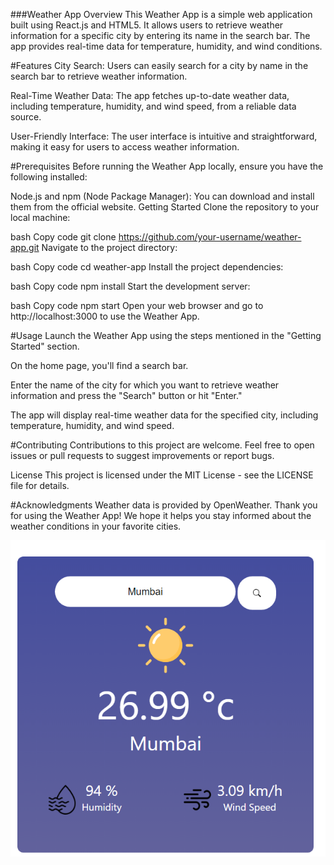 ###Weather App
Overview
This Weather App is a simple web application built using React.js and HTML5. It allows users to retrieve weather information for a specific city by entering its name in the search bar. The app provides real-time data for temperature, humidity, and wind conditions.

#Features
City Search: Users can easily search for a city by name in the search bar to retrieve weather information.

Real-Time Weather Data: The app fetches up-to-date weather data, including temperature, humidity, and wind speed, from a reliable data source.

User-Friendly Interface: The user interface is intuitive and straightforward, making it easy for users to access weather information.

#Prerequisites
Before running the Weather App locally, ensure you have the following installed:

Node.js and npm (Node Package Manager): You can download and install them from the official website.
Getting Started
Clone the repository to your local machine:

bash
Copy code
git clone https://github.com/your-username/weather-app.git
Navigate to the project directory:

bash
Copy code
cd weather-app
Install the project dependencies:

bash
Copy code
npm install
Start the development server:

bash
Copy code
npm start
Open your web browser and go to http://localhost:3000 to use the Weather App.

#Usage
Launch the Weather App using the steps mentioned in the "Getting Started" section.

On the home page, you'll find a search bar.

Enter the name of the city for which you want to retrieve weather information and press the "Search" button or hit "Enter."

The app will display real-time weather data for the specified city, including temperature, humidity, and wind speed.

#Contributing
Contributions to this project are welcome. Feel free to open issues or pull requests to suggest improvements or report bugs.

License
This project is licensed under the MIT License - see the LICENSE file for details.

#Acknowledgments
Weather data is provided by OpenWeather.
Thank you for using the Weather App! We hope it helps you stay informed about the weather conditions in your favorite cities.

![Weather App](output.png)
